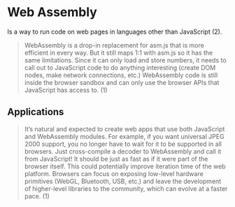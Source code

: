 # Web Assembly

Is a way to run code on web pages in languages other than JavaScript (2).

> WebAssembly is a drop-in replacement for asm.js that is more efficient in every way. But it still maps 1:1 with asm.js so it has the same limitations. Since it can only load and store numbers, it needs to call out to JavaScript code to do anything interesting (create DOM nodes, make network connections, etc.) WebAssembly code is still inside the browser sandbox and can only use the browser APIs that JavaScript has access to. (1)

## Applications

> It’s natural and expected to create web apps that use both JavaScript and WebAssembly modules. For example, if you want universal JPEG 2000 support, you no longer have to wait for it to be supported in all browsers. Just cross-compile a decoder to WebAssembly and call it from JavaScript! It should be just as fast as if it were part of the browser itself. This could potentially improve iteration time of the web platform. Browsers can focus on exposing low-level hardware primitives (WebGL, Bluetooth, USB, etc.) and leave the development of higher-level libraries to the community, which can evolve at a faster pace. (1) 